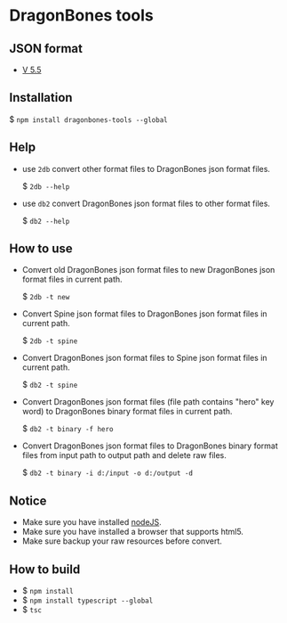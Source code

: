# DragonBones tools

## JSON format
* [V 5.5](./doc/dragonbones_json_format_5.5.md)

## Installation
$ `npm install dragonbones-tools --global`

## Help
* use `2db` convert other format files to DragonBones json format files.
    
    $ `2db --help`
* use `db2` convert DragonBones json format files to other format files.
    
    $ `db2 --help`

## How to use
* Convert old DragonBones json format files to new DragonBones json format files in current path.
    
    $ `2db -t new`
* Convert Spine json format files to DragonBones json format files in current path.
    
    $ `2db -t spine`
* Convert DragonBones json format files to Spine json format files in current path.
    
    $ `db2 -t spine`
* Convert DragonBones json format files (file path contains "hero" key word) to DragonBones binary format files in current path.
    
    $ `db2 -t binary -f hero`
* Convert DragonBones json format files to DragonBones binary format files from input path to output path and delete raw files.
    
    $ `db2 -t binary -i d:/input -o d:/output -d`

## Notice
* Make sure you have installed [nodeJS](https://nodejs.org/).
* Make sure you have installed a browser that supports html5.
* Make sure backup your raw resources before convert.

## How to build
* $ `npm install`
* $ `npm install typescript --global`
* $ `tsc`